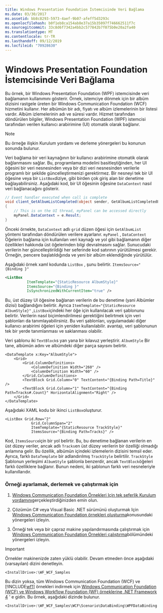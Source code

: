 ```yaml
---
title: Windows Presentation Foundation İstemcisinde Veri Bağlama
ms.date: 03/30/2017
ms.assetid: bb8c8293-5973-4aef-9b07-afeff5d3293c
ms.openlocfilehash: b0f1eb8ca154ab8e37a15b35097f746662511f7c
ms.sourcegitcommit: 33c8d6f7342a4bb2c577842b7f075b0e20a2fa40
ms.translationtype: MT
ms.contentlocale: tr-TR
ms.lasthandoff: 09/12/2019
ms.locfileid: "70928630"
---
```

# <a name="data-binding-in-a-windows-presentation-foundation-client"></a>Windows Presentation Foundation İstemcisinde Veri Bağlama
Bu örnek, bir Windows Presentation Foundation (WPF) istemcisinde veri bağlamanın kullanımını gösterir. Örnek, istemciye dönmek için bir albüm dizisini rastgele üreten bir Windows Communication Foundation (WCF) hizmetini kullanır. Her albümün bir adı, fiyatı ve albüm izlemelerinin bir listesi vardır. Albüm izlemelerinin adı ve süresi vardır. Hizmet tarafından döndürülen bilgiler, Windows Presentation Foundation (WPF) istemcisi tarafından verilen kullanıcı arabirimine (UI) otomatik olarak bağlanır.  
  
> [!NOTE]
> Bu örneğe ilişkin Kurulum yordamı ve derleme yönergeleri bu konunun sonunda bulunur.  
  
 Veri bağlama bir veri kaynağının bir kullanıcı arabirimine otomatik olarak bağlanmasını sağlar. Bu, programlama modelini basitleştiğinden, her UI öğesini bir veri nesnesinden veya bir dizi veri nesnesinden verilerle programlı bir şekilde güncelleştirmenizi gerektirmez. Bir nesneyi tek bir UI öğesine veya bir `ListBox`diziye, gibi birden çok giriş alan bir denetime bağlayabilirsiniz. Aşağıdaki kod, bir UI öğesinin öğesine `DataContext` nasıl veri bağlanacağını gösterir.  
  
```csharp  
// Event handler executed when call is complete  
void client_GetAlbumListCompleted(object sender, GetAlbumListCompletedEventArgs e)  
{  
    // This is on the UI thread, myPanel can be accessed directly  
    myPanel.DataContext = e.Result;   
}  
```  
  
 Önceki örnekte, `DataContext` adlı `grid` düzen öğesi için `GetAlbumList` yöntemi tarafından döndürülen verilere ayarlanır. `myPanel` , `DataContext` Öğelerin bağlama için kullanılan veri kaynağı ve yol gibi bağlamanın diğer özellikleri hakkında üst öğelerinden bilgi devralmasını sağlar. Sunucudaki verilerin her güncelleştirildiği her seferinde kod satırının yürütülmesi gerekir. Örneğin, pencere başlatıldığında ve yeni bir albüm eklendiğinde yürütülür.  
  
 Aşağıdaki örnek xaml kodunda `ListBox` , şunu belirtir. `ItemsSource="{Binding }"`  
  
```xml  
<ListBox   
          ItemTemplate="{StaticResource AlbumStyle}"  
          ItemsSource="{Binding }"   
          IsSynchronizedWithCurrentItem="true" />  
```  
  
 Bu, üst düzey UI öğesine bağlanan verilerin de bu denetime (yani Albümler dizisi) bağlandığını belirtir. Ayrıca `ItemTemplate="{StaticResource AlbumStyle}"` ,`ListBox`içindeki her öğe için kullanılacak veri şablonunu belirtir. Verilerin nasıl biçimlendirilmesi gerektiğini belirtmek için veri şablonları da tanımlayabilirsiniz. Bu veri şablonları, uygulamadaki diğer kullanıcı arabirimi öğeleri için yeniden kullanılabilir. avantajı, veri şablonunun tek bir yerde tanımlanması ve saklanması olabilir.  
  
 Veri şablonu iki `TextBlock`s yan yana bir kılavuz yerleştirir. `AlbumStyle` Bir tane, albümün adını ve albümdeki diğer parça sayısını belirtir.  
  
```xaml  
<DataTemplate x:Key="AlbumStyle">  
    <Grid>  
        <Grid.ColumnDefinitions>  
            <ColumnDefinition Width="260" />  
            <ColumnDefinition Width="60" />  
        </Grid.ColumnDefinitions>  
        <TextBlock Grid.Column="0" TextContent="{Binding Path=Title}" />  
        <TextBlock Grid.Column="1" TextContent="{Binding Path=Tracks#.Count}" HorizontalAlignment="Right" />  
    </Grid>  
</DataTemplate>  
```  
  
 Aşağıdaki XAML kodu bir ikinci `ListBox`oluşturur.  
  
```xaml  
<ListBox Grid.Row="2"   
            Grid.ColumnSpan="2"   
            ItemTemplate="{StaticResource TrackStyle}"  
            ItemsSource="{Binding Path=Tracks}" />  
```  
  
 Kod, `ItemsSource`için bir yol belirtir. Bu, bu denetime bağlanan verilerin en üst düzey veriler, ancak adlı `Tracks`en üst düzey verilerin bir özelliği olmadığı anlamına gelir. Bu özellik, albümün içindeki izlemelerin dizisini temsil eder. Ayrıca, farklı `DataTemplate` bir adlandırılmış `TrackStyle` belirtilir. `TrackStyle` Şablonun yerleşimi `AlbumStyle` şablonla benzerdir, ancak `TextBlock`öğeleri farklı özelliklere bağlanır. Bunun nedeni, iki şablonun farklı veri nesneleriyle kullanıllarıdır.  
  
### <a name="to-set-up-build-and-run-the-sample"></a>Örneği ayarlamak, derlemek ve çalıştırmak için  
  
1. [Windows Communication Foundation Örnekleri Için tek seferlik Kurulum yordamını](../../../../docs/framework/wcf/samples/one-time-setup-procedure-for-the-wcf-samples.md)gerçekleştirdiğinizden emin olun.  
  
2. Çözümün C# veya Visual Basic .NET sürümünü oluşturmak Için [Windows Communication Foundation örnekleri oluşturma](../../../../docs/framework/wcf/samples/building-the-samples.md)konusundaki yönergeleri izleyin.  
  
3. Örneği tek veya bir çapraz makine yapılandırmasında çalıştırmak için [Windows Communication Foundation Örnekleri çalıştırma](../../../../docs/framework/wcf/samples/running-the-samples.md)bölümündeki yönergeleri izleyin.  
  
> [!IMPORTANT]
> Örnekler makinenizde zaten yüklü olabilir. Devam etmeden önce aşağıdaki (varsayılan) dizini denetleyin.  
>   
> `<InstallDrive>:\WF_WCF_Samples`  
>   
> Bu dizin yoksa, tüm Windows Communication Foundation (WCF) ve [!INCLUDE[wf1](../../../../includes/wf1-md.md)] örnekleri indirmek için [Windows Communication Foundation (WCF) ve Windows Workflow Foundation (WF) örneklerine .NET Framework 4](https://go.microsoft.com/fwlink/?LinkId=150780) ' e gidin. Bu örnek, aşağıdaki dizinde bulunur.  
>   
> `<InstallDrive>:\WF_WCF_Samples\WCF\Scenario\DataBinding\WPFDataBinding`  
